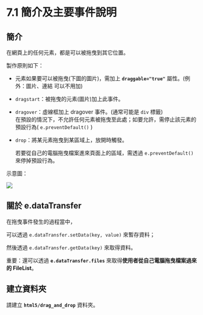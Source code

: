 # 7.1 簡介及主要事件說明

## 簡介

在網頁上的任何元素，都是可以被拖曳到其它位置。

製作原則如下：

* 元素如果要可以被拖曳(下圖的圖片)，需加上 **`draggable="true"`** 屬性。(例外：圖片、連結 可以不用加)
* `dragstart`：被拖曳的元素(圖片)加上此事件。
* `dragover`：虛線框加上 dragover 事件。(通常可能是 `div` 標籤)\
  在預設的情況下，不允許任何元素被拖曳至此處；如要允許，需停止該元素的預設行為( `e.preventDefault()` )
*   `drop`：將某元素拖曳到某區域上，放開時觸發。

    若要從自己的電腦拖曳檔案進來頁面上的區域，需透過 `e.preventDefault()` 來停掉預設行為。

示意圖：

![](../.gitbook/assets/drop\_and\_drop\_hint.png)

## 關於 e.dataTransfer

在拖曳事件發生的過程當中，

可以透過 `e.dataTransfer.setData(key, value)` 來暫存資料；

然後透過 `e.dataTransfer.getData(key)` 來取得資料。



重要：還可以透過 **`e.dataTransfer.files`** 來取得**使用者從自己電腦拖曳檔案過來的 FileList**。



## 建立資料夾

請建立 **`html5/drag_and_drop`** 資料夾。

